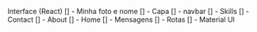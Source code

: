 Interface (React)
[] - Minha foto e nome
[] - Capa
[] - navbar
    [] - Skills
    [] - Contact
    [] - About
    [] - Home
    [] - Mensagens
[] - Rotas
[] - Material UI
